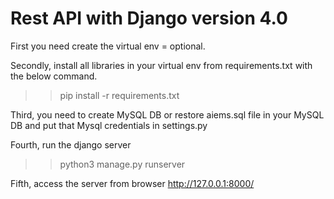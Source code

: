 # Rest API with Django version 4.0 

First you need create the virtual env = optional.

Secondly, install all libraries in your virtual env from requirements.txt with the below command.
>> pip install -r requirements.txt

Third, you need to create MySQL DB or restore aiems.sql file in your MySQL DB and put that Mysql credentials in settings.py 

Fourth, run the django server 
>> python3 manage.py runserver

Fifth, access the server from browser
http://127.0.0.1:8000/

